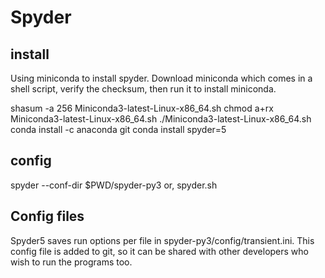 # Spyder
## install
Using miniconda to install spyder. Download miniconda which comes in a shell script, verify the checksum, then run it to install miniconda.

shasum -a 256 Miniconda3-latest-Linux-x86_64.sh
chmod a+rx Miniconda3-latest-Linux-x86_64.sh
./Miniconda3-latest-Linux-x86_64.sh
conda install -c anaconda git
conda install spyder=5

## config
spyder --conf-dir $PWD/spyder-py3
or, spyder.sh

## Config files
Spyder5 saves run options per file in spyder-py3/config/transient.ini. This config file is added to git, so it can be shared with other developers who wish to run the programs too.

